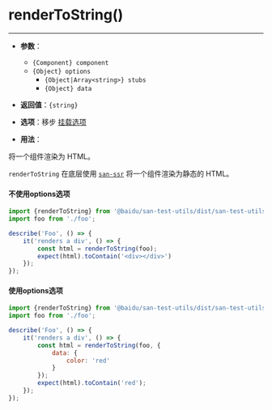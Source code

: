 # renderToString()
---

* **参数**：

    - `{Component} component`
    - `{Object} options`
        * `{Object|Array<string>} stubs`
        * `{Object} data`

* **返回值**：`{string}`

* **选项**：移步 [挂载选项](../mountOptions/index.md)

* **用法**：

将一个组件渲染为 HTML。

`renderToString` 在底层使用 [`san-ssr`](https://github.com/baidu/san-ssr) 将一个组件渲染为静态的 HTML。

#### 不使用options选项

```js
import {renderToString} from '@baidu/san-test-utils/dist/san-test-utils.ssr';
import foo from './foo';

describe('Foo', () => {
    it('renders a div', () => {
        const html = renderToString(foo);
        expect(html).toContain('<div></div>')
    });
});
```

#### 使用options选项

```js
import {renderToString} from '@baidu/san-test-utils/dist/san-test-utils.ssr';
import foo from './foo';

describe('Foo', () => {
    it('renders a div', () => {
        const html = renderToString(foo, {
            data: {
                color: 'red'
            }
        });
        expect(html).toContain('red');
    });
});
```
